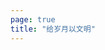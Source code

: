 ```yaml
---
page: true
title: "给岁月以文明"
---
```


<script setup lang="ts">
import Home from "./components/Home.vue";
</script>

<Home />
